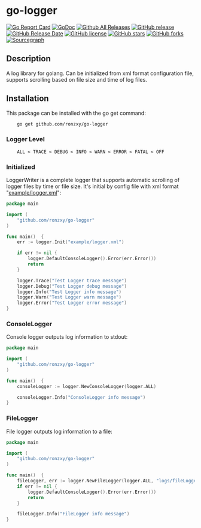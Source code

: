 # go-logger

[![Go Report Card](https://goreportcard.com/badge/github.com/ronzxy/go-logger)](https://goreportcard.com/report/github.com/ronzxy/go-logger)
[![GoDoc](https://godoc.org/github.com/ronzxy/go-logger?status.svg)](https://godoc.org/github.com/ronzxy/go-logger)
[![Github All Releases](https://img.shields.io/github/downloads/ronzxy/go-logger/total.svg)](https://github.com/ronzxy/go-logger/releases)
[![GitHub release](https://img.shields.io/github/release/ronzxy/go-logger/all.svg)](https://github.com/ronzxy/go-logger/releases)
[![GitHub Release Date](https://img.shields.io/github/release-date-pre/ronzxy/go-logger.svg)](https://github.com/ronzxy/go-logger/releases)
[![GitHub license](https://img.shields.io/github/license/ronzxy/go-logger.svg)](https://github.com/ronzxy/go-logger/blob/master/LICENSE)
[![GitHub stars](https://img.shields.io/github/stars/ronzxy/go-logger.svg)](https://github.com/ronzxy/go-logger/stargazers)
[![GitHub forks](https://img.shields.io/github/forks/ronzxy/go-logger.svg)](https://github.com/ronzxy/go-logger/network)
[![Sourcegraph](https://sourcegraph.com/github.com/ronzxy/go-logger/-/badge.svg)](https://sourcegraph.com/github.com/ronzxy/go-logger?badge)

## Description

A log library for golang. Can be initialized from xml format configuration file, supports scrolling based on file size and time of log files.

## Installation

This package can be installed with the go get command:

```sh
    go get github.com/ronzxy/go-logger
```

### Logger Level

```text
    ALL < TRACE < DEBUG < INFO < WARN < ERROR < FATAL < OFF
```

### Initialized

LoggerWriter is a complete logger that supports automatic scrolling of logger files by time or file size. It's initial by config file with xml format "[example/logger.xml](https://github.com/ronzxy/go-logger/blob/master/example/logger.xml)":

```go
package main

import (
    "github.com/ronzxy/go-logger"
)

func main()  {
    err := logger.Init("example/logger.xml")

    if err != nil {
        logger.DefaultConsoleLogger().Error(err.Error())
        return
    }

    logger.Trace("Test Logger trace message")
    logger.Debug("Test Logger debug message")
    logger.Info("Test Logger info message")
    logger.Warn("Test Logger warn message")
    logger.Error("Test Logger error message")
}
```

### ConsoleLogger

Console logger outputs log information to stdout:

```go
package main

import (
    "github.com/ronzxy/go-logger"
)

func main()  {
    consoleLogger := logger.NewConsoleLogger(logger.ALL)

    consoleLogger.Info("ConsoleLogger info message") 
}
```

### FileLogger

File logger outputs log information to a file:

```go
package main

import (
    "github.com/ronzxy/go-logger"
)

func main()  {
    fileLogger, err := logger.NewFileLogger(logger.ALL, "logs/fileLogger.log")
    if err != nil {
        logger.DefaultConsoleLogger().Error(err.Error())
        return
    }

    fileLogger.Info("FileLogger info message")
}
```
